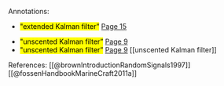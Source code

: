 
Annotations:
* <mark class="hltr-green">"extended Kalman filter”</mark> [Page 15](zotero://open-pdf/library/items/GHSB3SIB?page=15&annotation=LWLQXP4S) 
- <mark class="hltr-yellow">"unscented Kalman filter”</mark> [Page 9](zotero://open-pdf/library/items/AHWM4AXI?page=9&annotation=EYH3LPGY) 
- <mark class="hltr-yellow">"unscented Kalman filter”</mark> [Page 9](zotero://open-pdf/library/items/AHWM4AXI?page=9&annotation=EYH3LPGY) [[unscented Kalman filter]]

References:
[[@brownIntroductionRandomSignals1997]]
[[@fossenHandbookMarineCraft2011a]]

